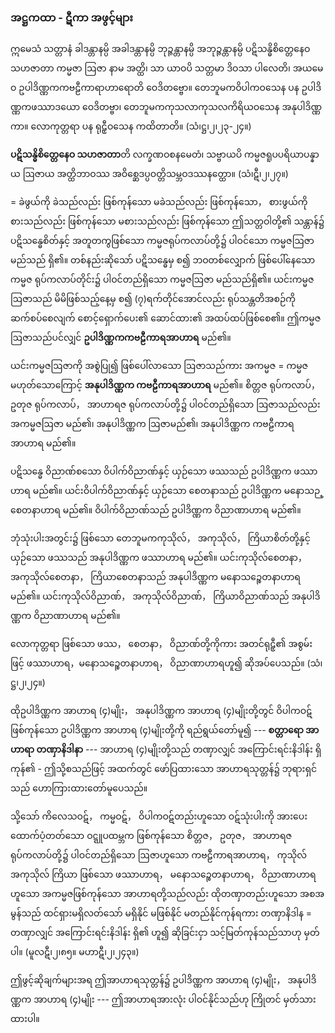 ### အဋ္ဌကထာ - ဋီကာ အဖွင့်များ

ဣမေသံ သတ္တာနံ ခါဒန္တာနမ္ပိ အခါဒန္တာနမ္ပိ ဘုဉ္ဇန္တာနမ္ပိ အဘုဉ္ဇန္တာနမ္ပိ ပဋိသန္ဓိစိတ္တေနေဝ သဟဇာတာ ကမ္မဇာ ဩဇာ နာမ အတ္ထိ၊ သာ ယာဝပိ သတ္တမာ ဒိဝသာ ပါလေတိ၊ အယမေဝ ဥပါဒိဏ္ဏကကဗဠီကာရာဟာရောတိ ဝေဒိတဗ္ဗော။ တေဘူမကဝိပါကဝသေန ပန ဥပါဒိဏ္ဏကဖဿာဒယော ဝေဒိတဗ္ဗာ၊ တေဘူမကကုသလာကုသလကိရိယဝသေန အနုပါဒိဏ္ဏကာ။ လောကုတ္တရာ ပန ရုဠှီဝသေန ကထိတာတိ။ (သံ၊ဋ္ဌ၊၂၊၂၃-၂၄။)

**ပဋိသန္ဓိစိတ္တေနေဝ သဟဇာတာ**တိ လက္ခဏဝစနမေတံ၊ သဗ္ဗာယပိ ကမ္မဇရူပပရိယာပန္နာယ ဩဇာယ အတ္ထိဘာဝဿ အဝိစ္ဆေဒပ္ပဝတ္တိသမ္ဘဝဒဿနတ္ထော။ (သံ၊ဋီ၊၂၊၂၇။)

= ခဲဖွယ်ကို ခဲသည်လည်း ဖြစ်ကုန်သော မခဲသည်လည်း ဖြစ်ကုန်သော， စားဖွယ်ကို စားသည်လည်း ဖြစ်ကုန်သော မစားသည်လည်း ဖြစ်ကုန်သော ဤသတ္တဝါတို့၏ သန္တာန်၌ ပဋိသန္ဓေစိတ်နှင့် အတူတကွဖြစ်သော ကမ္မဇရုပ်ကလာပ်တို့၌ ပါဝင်သော ကမ္မဇဩဇာ မည်သည် ရှိ၏။ 
တစ်နည်းဆိုသော် ပဋိသန္ဓေမှ စ၍ ဘဝတစ်လျှောက် ဖြစ်ပေါ်နေသော ကမ္မဇ ရုပ်ကလာပ်တိုင်း၌ ပါဝင်တည်ရှိသော ကမ္မဇဩဇာ မည်သည်ရှိ၏။ 
ယင်းကမ္မဇဩဇာသည် မိမိဖြစ်သည့်နေ့မှ စ၍ (၇)ရက်တိုင်အောင်လည်း ရုပ်သန္တတိအစဉ်ကို ဆက်စပ်စေလျက် စောင့်ရှောက်ပေး၏ ဆောင်ထား၏ အထပ်ထပ်ဖြစ်စေ၏။ 
ဤကမ္မဇဩဇာသည်ပင်လျှင် **ဥပါဒိဏ္ဏကကဗဠီကာရအာဟာရ** မည်၏။

ယင်းကမ္မဇဩဇာကို အစွဲပြု၍ ဖြစ်ပေါ်လာသော ဩဇာသည်ကား အကမ္မဇ = ကမ္မဇ မဟုတ်သောကြောင့် **အနုပါဒိဏ္ဏက ကဗဠီကာရအာဟာရ** မည်၏။ 
စိတ္တဇ ရုပ်ကလာပ်， ဥတုဇ ရုပ်ကလာပ်， အာဟာရဇ ရုပ်ကလာပ်တို့၌ ပါဝင်တည်ရှိသော ဩဇာသည်လည်း အကမ္မဇဩဇာ မည်၏၊ အနုပါဒိဏ္ဏက ဩဇာမည်၏၊ အနုပါဒိဏ္ဏက ကဗဠီကာရအာဟာရ မည်၏။

ပဋိသန္ဓေ ဝိညာဏ်စသော ဝိပါက်ဝိညာဏ်နှင့် ယှဉ်သော ဖဿသည် ဥပါဒိဏ္ဏက ဖဿာဟာရ မည်၏။
ယင်းဝိပါက်ဝိညာဏ်နှင့် ယှဉ်သော စေတနာသည် ဥပါဒိဏ္ဏက မနောသဉ္စေတနာဟာရ မည်၏။ 
ဝိပါက်ဝိညာဏ်သည် ဥပါဒိဏ္ဏက ဝိညာဏာဟာရ မည်၏။

ဘုံသုံးပါးအတွင်း၌ ဖြစ်သော တေဘူမကကုသိုလ်， အကုသိုလ်， ကြိယာစိတ်တို့နှင့် ယှဉ်သော ဖဿသည် အနုပါဒိဏ္ဏက ဖဿာဟာရ မည်၏။ 
ယင်းကုသိုလ်စေတနာ， အကုသိုလ်စေတနာ， ကြိယာစေတနာသည် အနုပါဒိဏ္ဏက မနောသဉ္စေတနာဟာရ မည်၏။ 
ယင်းကုသိုလ်ဝိညာဏ်， အကုသိုလ်ဝိညာဏ်， ကြိယာဝိညာဏ်သည် အနုပါဒိဏ္ဏက ဝိညာဏာဟာရ မည်၏။

လောကုတ္တရာ ဖြစ်သော ဖဿ， စေတနာ， ဝိညာဏ်တို့ကိုကား အတင်ရုဠှီ၏ အစွမ်းဖြင့် ဖဿာဟာရ，မနောသဉ္စေတနာဟာရ， ဝိညာဏာဟာရဟူ၍ ဆိုအပ်ပေသည်။ (သံ၊ဋ္ဌ၊၂၊၂၄။)

ထိုဥပါဒိဏ္ဏက အာဟာရ (၄)မျိုး， အနုပါဒိဏ္ဏက အာဟာရ (၄)မျိုးတို့တွင် ဝိပါကဝဋ် ဖြစ်ကုန်သော ဥပါဒိဏ္ဏက အာဟာရ (၄)မျိုးတို့ကို ရည်ရွယ်တော်မူ၍ --- **စတ္တာရော အာဟာရာ တဏှာနိဒါနာ** --- အာဟာရ (၄)မျိုးတို့သည် တဏှာလျှင် အကြောင်းရင်းနိဒါန်း ရှိကုန်၏ - ဤသို့စသည်ဖြင့် အထက်တွင် ဖော်ပြထားသော အာဟာရသုတ္တန်၌ ဘုရားရှင်သည် ဟောကြားထားတော်မူပေသည်။

သို့သော် ကိလေသဝဋ်， ကမ္မဝဋ်， ဝိပါကဝဋ်တည်းဟူသော ဝဋ်သုံးပါးကို အားပေး ထောက်ပံ့တတ်သော ဝဋ္ဋူပထမ္ဘက ဖြစ်ကုန်သော စိတ္တဇ， ဥတုဇ， အာဟာရဇ ရုပ်ကလာပ်တို့၌ ပါဝင်တည်ရှိသော ဩဇာဟူသော ကဗဠီကာရအာဟာရ， ကုသိုလ် အကုသိုလ် ကြိယာ ဖြစ်သော ဖဿာဟာရ， မနောသဉ္စေတနာဟာရ， ဝိညာဏာဟာရဟူသော အကမ္မဇဖြစ်ကုန်သော အာဟာရတို့သည်လည်း ထိုတဏှာတည်းဟူသော အစအမွန်သည် ထင်ရှားမရှိလတ်သော် မရှိနိုင် မဖြစ်နိုင် မတည်နိုင်ကုန်ရကား တဏှာနိဒါန = တဏှာလျှင် အကြောင်းရင်းနိဒါန်း ရှိ၏ ဟူ၍ ဆိုခြင်းငှာ သင့်မြတ်ကုန်သည်သာဟု မှတ်ပါ။ (မူလဋီ၊၂၊၈၅။ မဟာဋီ၊၂၊၂၄၃။)

ဤဖွင့်ဆိုချက်များအရ ဤအာဟာရသုတ္တန်၌ ဥပါဒိဏ္ဏက အာဟာရ (၄)မျိုး， အနုပါဒိဏ္ဏက အာဟာရ (၄)မျိုး --- ဤအာဟာရအားလုံး ပါဝင်နိုင်သည်ဟု ကြိုတင် မှတ်သားထားပါ။
